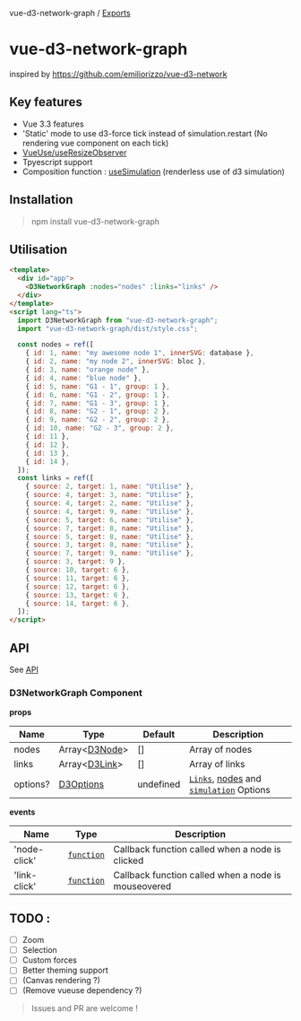 vue-d3-network-graph / [Exports](docs/modules.md)

# vue-d3-network-graph

inspired by https://github.com/emiliorizzo/vue-d3-network

## Key features

- Vue 3.3 features
- 'Static' mode to use d3-force tick instead of simulation.restart (No rendering vue component on each tick)
- [VueUse/useResizeObserver](https://vueuse.org/core/useResizeObserver/)
- Tpyescript support
- Composition function : [useSimulation](docs/modules.md#usesimulation) (renderless use of d3 simulation)

## Installation

> npm install vue-d3-network-graph

## Utilisation

```html
<template>
  <div id="app">
    <D3NetworkGraph :nodes="nodes" :links="links" />
  </div>
</template>
<script lang="ts">
  import D3NetworkGraph from "vue-d3-network-graph";
  import "vue-d3-network-graph/dist/style.css";

  const nodes = ref([
    { id: 1, name: "my awesome node 1", innerSVG: database },
    { id: 2, name: "my node 2", innerSVG: bloc },
    { id: 3, name: "orange node" },
    { id: 4, name: "blue node" },
    { id: 5, name: "G1 - 1", group: 1 },
    { id: 6, name: "G1 - 2", group: 1 },
    { id: 7, name: "G1 - 3", group: 1 },
    { id: 8, name: "G2 - 1", group: 2 },
    { id: 9, name: "G2 - 2", group: 2 },
    { id: 10, name: "G2 - 3", group: 2 },
    { id: 11 },
    { id: 12 },
    { id: 13 },
    { id: 14 },
  ]);
  const links = ref([
    { source: 2, target: 1, name: "Utilise" },
    { source: 4, target: 3, name: "Utilise" },
    { source: 4, target: 2, name: "Utilise" },
    { source: 4, target: 9, name: "Utilise" },
    { source: 5, target: 6, name: "Utilise" },
    { source: 7, target: 8, name: "Utilise" },
    { source: 5, target: 8, name: "Utilise" },
    { source: 3, target: 8, name: "Utilise" },
    { source: 7, target: 9, name: "Utilise" },
    { source: 3, target: 9 },
    { source: 10, target: 6 },
    { source: 11, target: 6 },
    { source: 12, target: 6 },
    { source: 13, target: 6 },
    { source: 14, target: 6 },
  ]);
</script>
```

## API

See [API](docs/modules.md)

### D3NetworkGraph Component

**props**

| Name     | Type                                       | Default   | Description                                                                                                                                      |
| -------- | ------------------------------------------ | --------- | ------------------------------------------------------------------------------------------------------------------------------------------------ |
| nodes    | Array<[D3Node](docs/interfaces/D3Node.md)> | []        | Array of nodes                                                                                                                                   |
| links    | Array<[D3Link](docs/interfaces/D3Link.md)> | []        | Array of links                                                                                                                                   |
| options? | [D3Options](docs/modules.md#d3options)     | undefined | [`Links`](docs/modules.md#d3linkoptions), [nodes](docs/modules.md#d3nodeoptions) and [`simulation`](docs/modules.md#d3simulationoptions) Options |

**events**

| Name         | Type                                             | Description                                         |
| ------------ | ------------------------------------------------ | --------------------------------------------------- |
| 'node-click' | [`function`](docs/modules.md#d3neworkgraphemits) | Callback function called when a node is clicked     |
| 'link-click' | [`function`](docs/modules.md#d3neworkgraphemits) | Callback function called when a node is mouseovered |

## TODO :

- [ ] Zoom
- [ ] Selection
- [ ] Custom forces
- [ ] Better theming support
- [ ] (Canvas rendering ?)
- [ ] (Remove vueuse dependency ?)

> Issues and PR are welcome !
